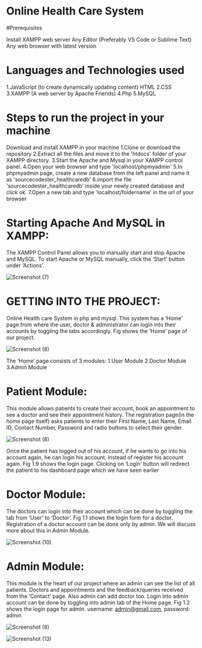 # Online Health Care System 
 
#Prerequisites

Install XAMPP web server Any Editor (Preferably VS Code or Sublime Text) Any web browser with latest version

# Languages and Technologies used

1.JavaScript (to create dynamically updating content) HTML 
2.CSS 
3.XAMPP (A web server by Apache Friends) 
4.Php 
5.MySQL

# Steps to run the project in your machine

Download and install XAMPP in your machine
1.Clone or download the repository
2.Extract all the files and move it to the 'htdocs' folder of your XAMPP directory.
3.Start the Apache and Mysql in your XAMPP control panel.
4.Open your web browser and type 'localhost/phpmyadmin'
5.In phpmyadmin page, create a new database from the left panel and name it as 'sourcecodester_healthcaredb'
6.import the file 'sourcecodester_healthcaredb' inside your newly created database and click ok.
7.Open a new tab and type 'localhost/foldername' in the url of your browser

# Starting Apache And MySQL in XAMPP:

The XAMPP Control Panel allows you to manually start and stop Apache and MySQL. To start Apache or MySQL manually, click the ‘Start’ button under ‘Actions’.

![Screenshot (7)](https://user-images.githubusercontent.com/85752605/222200378-9c9bc567-c0d8-48f2-9678-f8a8cbad6aa2.png)


# GETTING INTO THE PROJECT:

Online Health care System in php and mysql. This system has a ‘Home’ page from where the user, doctor & administrator can login into their accounts by toggling the tabs accordingly. Fig shows the ‘Home’ page of our project.

![Screenshot (8)](https://user-images.githubusercontent.com/85752605/222200636-a2bf6e3c-3ae8-4374-82fc-5bb8106d1017.png)


The ‘Home’ page consists of 3 modules:
1.User Module
2.Doctor Module
3.Admin Module

# Patient Module:
This module allows patients to create their account, book an appointment to see a doctor and see their appointment history. The registration page(in the home page itself) asks patients to enter their First Name, Last Name, Email ID, Contact Number, Password and radio buttons to select their gender.

![Screenshot (8)](https://user-images.githubusercontent.com/85752605/222209896-ef58f6ce-c9ca-44a1-9368-0a0094d87739.png)


Once the patient has logged out of his account, if he wants to go into his account again, he can login his account, instead of register his account again. Fig 1.9 shows the login page. Clicking on ‘Login’ button will redirect the patient to his dashboard page which we have seen earlier

# Doctor Module:

The doctors can login into their account which can be done by toggling the tab from ‘User’ to ‘Doctor’. Fig 1.1 shows the login form for a doctor. Registration of a doctor account can be done only by admin. We will discuss more about this in Admin Module.

![Screenshot (10)](https://user-images.githubusercontent.com/85752605/222200724-ba51dccf-2f50-45eb-aa18-57d3e26202dc.png)

# Admin Module:

This module is the heart of our project where an admin can see the list of all patients. Doctors and appointments and the feedback/queries received from the ‘Contact’ page. Also admin can add doctor too.       Login into admin account can be done by toggling into admin tab of the Home page. Fig 1.2 shows the login page for admin.   username: admin@gmail.com, password: admin


![Screenshot (9)](https://user-images.githubusercontent.com/85752605/222200812-2ac6bdf7-e6d7-4ec5-8153-84431d40081f.png)


![Screenshot (13)](https://user-images.githubusercontent.com/85752605/222200965-9c291fe9-dea9-4e16-b11c-c9448f5e9238.png)

